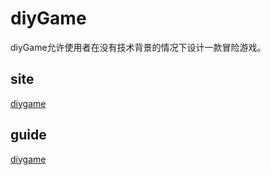 # diyGame
diyGame允许使用者在没有技术背景的情况下设计一款冒险游戏。

## site
[diygame](http://diygame.vip)

## guide
[diygame](http://diygame.vip/#/help)

